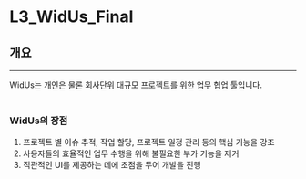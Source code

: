 # L3_WidUs_Final
## 개요
- - -
WidUs는 개인은 물론 회사단위 대규모 프로젝트를 위한 업무 협업 툴입니다.
<br><br>
### WidUs의 장점
1. 프로젝트 별 이슈 추적, 작업 할당, 프로젝트 일정 관리 등의 핵심 기능을 강조<br> 
2. 사용자들의 효율적인 업무 수행을 위해 불필요한 부가 기능을 제거<br> 
3. 직관적인 UI를 제공하는 데에 초점을 두어 개발을 진행<br><br>
